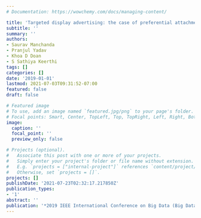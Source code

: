 ```yaml
---
# Documentation: https://wowchemy.com/docs/managing-content/

title: 'Targeted display advertising: the case of preferential attachment'
subtitle: ''
summary: ''
authors:
- Saurav Manchanda
- Pranjul Yadav
- Khoa D Doan
- S Sathiya Keerthi
tags: []
categories: []
date: '2019-01-01'
lastmod: 2021-07-03T09:31:52-07:00
featured: false
draft: false

# Featured image
# To use, add an image named `featured.jpg/png` to your page's folder.
# Focal points: Smart, Center, TopLeft, Top, TopRight, Left, Right, BottomLeft, Bottom, BottomRight.
image:
  caption: ''
  focal_point: ''
  preview_only: false

# Projects (optional).
#   Associate this post with one or more of your projects.
#   Simply enter your project's folder or file name without extension.
#   E.g. `projects = ["internal-project"]` references `content/project/deep-learning/index.md`.
#   Otherwise, set `projects = []`.
projects: []
publishDate: '2021-07-23T02:32:17.217850Z'
publication_types:
- '1'
abstract: ''
publication: '*2019 IEEE International Conference on Big Data (Big Data)*'
---
```

